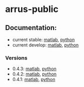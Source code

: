 # arrus-public

## Documentation:

- current stable: [matlab](https://us4useu.github.io/arrus-public/releases/current/matlab/index.html), [python](https://us4useu.github.io/arrus-public/releases/current/python/index.html)
- current develop: [matlab](https://us4useu.github.io/arrus-public/releases/develop/matlab/index.html), [python](https://us4useu.github.io/arrus-public/releases/develop/python/index.html)

### Versions

- 0.4.3: [matlab](https://us4useu.github.io/arrus-public/releases/0.4.3/matlab/index.html), [python](https://us4useu.github.io/arrus-public/releases/0.4.3/python/index.html)
- 0.4.2: [matlab](https://us4useu.github.io/arrus-public/releases/0.4.2/matlab/index.html), [python](https://us4useu.github.io/arrus-public/releases/0.4.2/python/index.html)
- 0.4.1: [matlab](https://us4useu.github.io/arrus-public/releases/0.4.1/matlab/index.html), [python](https://us4useu.github.io/arrus-public/releases/0.4.1/python/index.html)
